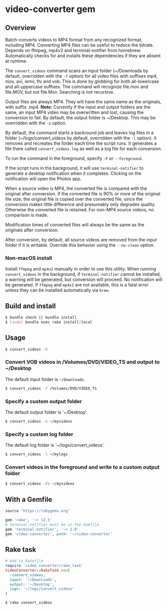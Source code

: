 # video-converter gem

## Overview

Batch-converts videos to MP4 format from any recognized format, including MP4.
Converting
MP4 files can be useful to reduce the bitrate. Depends on ffmpeg, mp4v2 and
terminal-notifier from homebrew. Automatically checks for and installs these
dependencies if they are absent at runtime.

The `convert_videos` command scans an input folder (~/Downloads by default,
overridden with the `-f` option) for all video files with
suffixes mp4, mov, avi, wmv, flv and vob. This is done by globbing for both
all-lowercase and all-uppercase suffixes. The command will recognize file.mov
and file.MOV, but not file.Mov. Searching is not recursive.

Output files are always MP4. They will have the same name as the originals, with
suffix .mp4. **Note:** Currently if the input and output folders are the same,
an input MP4 video may be overwritten and lost, causing the conversion
to fail. By default, the output folder
is ~/Desktop. This may be overridden with the `-o` option.

By default, the command starts a backround job and leaves log files in a folder
(~/logs/convert_videos by default, overridden with the `-l` option). It
removes and recreates the folder each time the script runs. It generates a file
there called `convert_videos.log` as well as a log file for each conversion.

To run the command in the foreground, specify `-F` or `--foreground`.

If the script runs in the background, it will use `terminal-notifier` to
generate a desktop notification when it completes. Clicking on the notification
will open the Photos app.

When a source video is MP4, the converted file is compared with the original
after conversion. If the converted file is 90% or more of the original file
size, the original file is copied over the converted file, since the conversion
makes little difference and presumably only degrades quality. Otherwise the
converted file is retained. For non-MP4 source videos, no comparison is made.

Modification times of converted files will always be the same as the originals
after conversion.

After conversion, by default, all source videos are removed from the input
folder if it is writable. Override this behavior using the `--no-clean` option.

### Non-macOS install

Install `ffmpeg` and `mp4v2` manually in order to use this utility. When
running `convert_videos` in the background, if `terminal-notifier` cannot be
installed, a warning will be generated, but conversion will proceed. No
notification will be generated. If `ffmpeg` and `mp4v2` are not available,
this is a fatal error unless they can be installed automatically via `brew`.

## Build and install

```bash
$ bundle check || bundle install
$ [sudo] bundle exec rake install:local
```

## Usage

```bash
$ convert_videos -h
```

### Convert VOB videos in /Volumes/DVD/VIDEO_TS and output to ~/Desktop

The default input folder is `~/Downloads`.

```bash
$ convert_videos -f /Volumes/DVD/VIDEO_TS
```

### Specify a custom output folder

The default output folder is '~/Desktop'.

```bash
$ convert_videos -o ~/myvideos
```

### Specify a custom log folder

The default log folder is '~/logs/convert_videos'.

```bash
$ convert_videos -l ~/mylogs
```

### Convert videos in the foreground and write to a custom output folder

```bash
$ convert_videos -Fo ~/myvideos
```

## With a Gemfile

```Ruby
source 'https://rubygems.org'

gem 'rake', '~> 12.3'
# terminal-notifier must be in the Gemfile
gem 'terminal-notifier', '~> 2.0'
gem 'video-converter', path: '~/video-converter'
```

## Rake task

```Ruby
# Add to Rakefile
require 'video_converter/rake_task'
VideoConverter::RakeTask.new(
  :convert_videos,
  input: '~/Downloads',
  output: '~/Desktop',
  logs: '~/logs/convert_videos'
)
```

```bash
$ rake convert_videos
```
